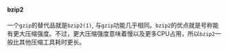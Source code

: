#### bzip2

一个`gzip`的替代品就是`bzip2(1)`, 与`gzip`功能几乎相同。`bzip2`的优点就是号称能有更大压缩强度。不过，更大压缩强度意味着慢以及更多CPU占用，所以`bzip2`一般比其他压缩工具耗时更长。

